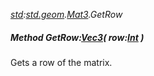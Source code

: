 _[std](../../modules/std/std-module.md):[std.geom](../../modules/std/std-geom.md).[Mat3<T>](../../modules/std/std-geom-mat3.md).GetRow_
##### Method GetRow:[Vec3](../../modules/std/std-geom-vec3.md)<T>( row:[Int](../../modules/wonkey/wonkey-types-int.md) )
Gets a row of the matrix.
